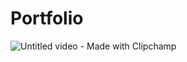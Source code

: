 # Portfolio


![Untitled video - Made with Clipchamp](https://github.com/Edward2580/Portfolio/assets/108019228/3dac0bbf-cc60-46c7-95e6-74fd05b707c2)
